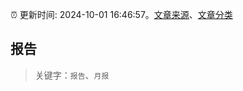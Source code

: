 :alarm_clock: 更新时间: 2024-10-01 16:46:57。[文章来源](/README.md)、[文章分类](/TAGS.md)

## 报告


> 关键字：`报告`、`月报`



